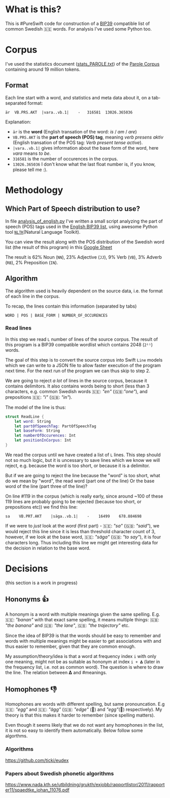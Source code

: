 # What is this?
This is #PureSwift code for construction of a [BIP39](https://github.com/bitcoin/bips/blob/master/bip-0039.mediawiki) compatible list of common Swedish 🇸🇪 words. For analysis I've used some Python too.

# Corpus
I've used the statistics document ([stats_PAROLE.txt](https://svn.spraakdata.gu.se/sb-arkiv/pub/frekvens/stats_PAROLE.txt)) of the [Parole Corpus](https://spraakbanken.gu.se/eng/resource/parole) containing around 19 million tokens.

## Format
Each line start with a word, and statistics and meta data about it, on a tab-separated format:
```
är  VB.PRS.AKT  |vara..vb.1|    -   316581  13026.365036
```

Explanation:
* `är` is the **word** (English transation of the word: _is_ / _am_ / _are_)  
* `VB.PRS.AKT` is the **part of speech (POS) tag**, meaning _verb presens aktiv_ (English transation of the POS tag: _Verb present tense active_). 
* `|vara..vb.1|` gives information about the base form of the word, here _vara_ means _to be_. 
* `316581` is the number of occurences in the corpus. 
* `13026.365036` I don't know what the last float number is, if you know, please tell me :).  

# Methodology

## Which Part of Speech distribution to use?
In file [analysis_of_english.py](analysis_of_english.py) I've written a small script analyzing the part of speech (POS) tags used in the [English BIP39 list](https://github.com/bitcoin/bips/blob/master/bip-0039/english.txt), using awesome Python tool [`NLTK`](https://www.nltk.org/book/ch05.html)(Natural Language Toolkit).

You can view the result along with the POS distribution of the Swedish word list (the result of this program) in this [Google Sheet](https://docs.google.com/spreadsheets/d/1Hhn9MdM4-r1GyzAE_QYFeLwu4zZbzZbJmhQe_C07x10/edit?usp=sharing)

The result is 62% Noun (`NN`), 23% Adjective (`JJ`), 9% Verb (`VB`), 3% Adverb (`RB`), 2% Preposition (`IN`).

## Algorithm
The algorithm used is heavily dependent on the source data, i.e. the format of each line in the corpus.

To recap, the lines contain this information (separated by tabs)

`WORD | POS | BASE_FORM | NUMBER_OF_OCCURENCES`

### Read lines
In this step we read `L` number of lines of the source corpus. The result of this program is a BIP39 compatible wordlist which contains 2048 (`2¹¹`) words. 

The goal of this step is to convert the source corpus into Swift `Line` models which we can write to a JSON file to allow faster execution of the program next time. For the next run of the program we can thus skip to step 2.

We are going to reject *a lot* of lines in the source corpus, because it contains delimitors. It also contains words being to short (less than 3 characters, e.g. common Swedish words 🇸🇪: _"en"_ (🇬🇧:_"one"_), and prepositions 🇸🇪: _"i"_ (🇬🇧: _"in"_).

The model of the line is thus:
```swift
struct ReadLine {
    let word: String
    let partOfSpeechTag: PartOfSpeechTag
    let baseForm: String
    let numberOfOccurences: Int
    let positionInCorpus: Int
}
```
We read the corpus until we have created a list of `L` lines. This step should not so much logic, but it is uncessary to save lines which we know we will reject, e.g. because the word is too short, or because it is a delimitor.

But if we are going to reject the line because the "word" is too short, what do we mean by "word", the read word (part one of the line) Or the base word of the line (part three of the line)?

On line #119 in the corpus (which is really early, since around ~100 of these 119 lines are probably going to be rejected (because too short, or prepositions etc)) we find this line:

`sa    VB.PRT.AKT    |säga..vb.1|    -    16499    678.884698`

If we were to *just* look at the _word_ (first part) - 🇸🇪: _"sa"_ (🇬🇧: _"said"_), we would reject this line since it is less than threshold character count of 3, however, if we look at the base word, 🇸🇪: _"säga"_ (🇬🇧: _"to say"_), it is four characters long. Thus including this line we might get interesting data for the decision in relation to the base word. 

# Decisions

(this section is a work in progress)

## Hononyms 👍
A hononym is a word with multiple meanings given the same spelling. E.g. 🇸🇪: _"banan"_ with that exact same spelling, it means multiple things: 🇬🇧: _"the banana"_ and 🇬🇧: _"the lane"_, 🇬🇧: _"the trajectory"_  etc. 

Since the idea of BIP39 is that the words should be easy to remember and words with multiple meanings might be easier to get associations with and thus easier to remember, given that they are common enough.

My assumption/theory/idea is that a word at frequency index `i` with only one meaning, might not be as suitable as hononym at index `i + 𝚫` (later in the frequency list, i.e. not as common word). The question is where to draw the line. The relation between 𝚫 and #meanings.

## Homophones 👎
Homophones are words with different spelling, but same pronouncation. E.g 🇸🇪: _"egg"_ and 🇸🇪: _"ägg"_  (🇬🇧: _"edge"_ (🔪) and _"egg"_(🥚) respectively). My theory is that this makes it harder to remember (since spelling matters). 

Even though it seems likely that we do not want any homophones in the list, it is not so easy to identify them automatically. Below follow some algorthms.

### Algorithms
https://github.com/ticki/eudex

### Papers about Swedish phonetic algorithms
https://www.nada.kth.se/utbildning/grukth/exjobb/rapportlistor/2011/rapporter11/spaedtke_johan_11076.pdf
